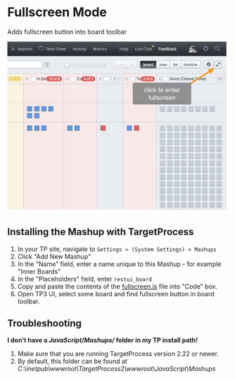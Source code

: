 Fullscreen Mode
==================

Adds fullscreen button into board toolbar

![ScreenShot](fullscreen.png)

Installing the Mashup with TargetProcess
----------------------------------------

1. In your TP site, navigate to ```Settings > (System Settings) > Mashups```
2. Click "Add New Mashup"
3. In the "Name" field, enter a name unique to this Mashup - for example "Inner Boards"
4. In the "Placeholders" field, enter ```restui_board```
5. Copy and paste the contents of the [fullscreen.js](fullscreen.js) file into "Code" box.
6. Open TP3 UI, select some board and find fullscreen button in board toolbar.


Troubleshooting
---------------

**I don't have a _JavaScript/Mashups/_ folder in my TP install path!**

1. Make sure that you are running TargetProcess version 2.22 or newer.
2. By default, this folder can be found at _C:\inetpub\wwwroot\TargetProcess2\wwwroot\JavaScript\Mashups_


